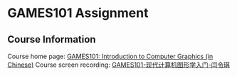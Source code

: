 # GAMES101 Assignment

## Course Information

Course home page: [GAMES101: Introduction to Computer Graphics (in Chinese)](https://sites.cs.ucsb.edu/~lingqi/teaching/games101.html)
Course screen recording: [GAMES101-现代计算机图形学入门-闫令琪](https://www.bilibili.com/video/BV1X7411F744)
